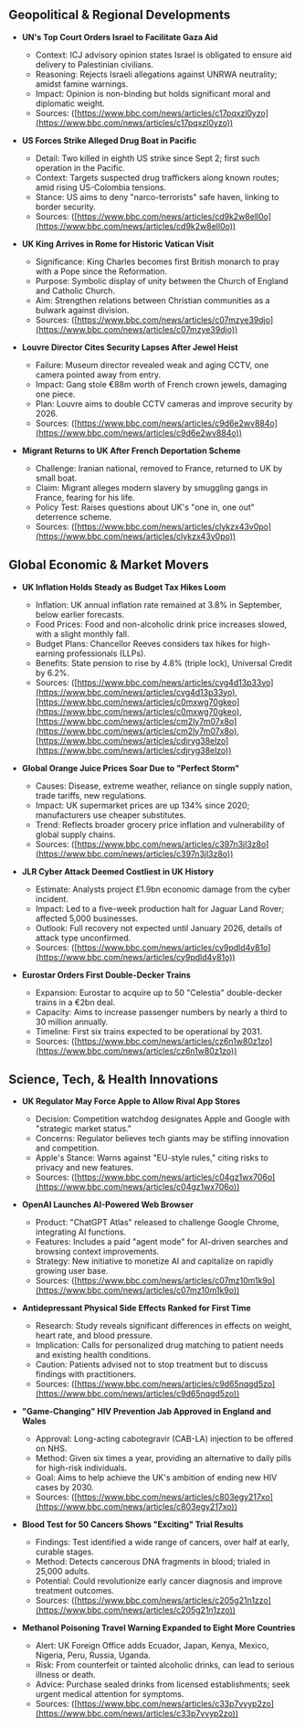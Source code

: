 ## Geopolitical & Regional Developments

*   **UN's Top Court Orders Israel to Facilitate Gaza Aid**
    *   Context: ICJ advisory opinion states Israel is obligated to ensure aid delivery to Palestinian civilians.
    *   Reasoning: Rejects Israeli allegations against UNRWA neutrality; amidst famine warnings.
    *   Impact: Opinion is non-binding but holds significant moral and diplomatic weight.
    *   Sources: ([https://www.bbc.com/news/articles/c17pqxzl0yzo](https://www.bbc.com/news/articles/c17pqxzl0yzo))

*   **US Forces Strike Alleged Drug Boat in Pacific**
    *   Detail: Two killed in eighth US strike since Sept 2; first such operation in the Pacific.
    *   Context: Targets suspected drug traffickers along known routes; amid rising US-Colombia tensions.
    *   Stance: US aims to deny "narco-terrorists" safe haven, linking to border security.
    *   Sources: ([https://www.bbc.com/news/articles/cd9k2w8ell0o](https://www.bbc.com/news/articles/cd9k2w8ell0o))

*   **UK King Arrives in Rome for Historic Vatican Visit**
    *   Significance: King Charles becomes first British monarch to pray with a Pope since the Reformation.
    *   Purpose: Symbolic display of unity between the Church of England and Catholic Church.
    *   Aim: Strengthen relations between Christian communities as a bulwark against division.
    *   Sources: ([https://www.bbc.com/news/articles/c07mzye39djo](https://www.bbc.com/news/articles/c07mzye39djo))

*   **Louvre Director Cites Security Lapses After Jewel Heist**
    *   Failure: Museum director revealed weak and aging CCTV, one camera pointed away from entry.
    *   Impact: Gang stole €88m worth of French crown jewels, damaging one piece.
    *   Plan: Louvre aims to double CCTV cameras and improve security by 2026.
    *   Sources: ([https://www.bbc.com/news/articles/c9d6e2wv884o](https://www.bbc.com/news/articles/c9d6e2wv884o))

*   **Migrant Returns to UK After French Deportation Scheme**
    *   Challenge: Iranian national, removed to France, returned to UK by small boat.
    *   Claim: Migrant alleges modern slavery by smuggling gangs in France, fearing for his life.
    *   Policy Test: Raises questions about UK's "one in, one out" deterrence scheme.
    *   Sources: ([https://www.bbc.com/news/articles/clykzx43v0po](https://www.bbc.com/news/articles/clykzx43v0po))

## Global Economic & Market Movers

*   **UK Inflation Holds Steady as Budget Tax Hikes Loom**
    *   Inflation: UK annual inflation rate remained at 3.8% in September, below earlier forecasts.
    *   Food Prices: Food and non-alcoholic drink price increases slowed, with a slight monthly fall.
    *   Budget Plans: Chancellor Reeves considers tax hikes for high-earning professionals (LLPs).
    *   Benefits: State pension to rise by 4.8% (triple lock), Universal Credit by 6.2%.
    *   Sources: ([https://www.bbc.com/news/articles/cvg4d13p33yo](https://www.bbc.com/news/articles/cvg4d13p33yo), [https://www.bbc.com/news/articles/c0mxwg70gkeo](https://www.bbc.com/news/articles/c0mxwg70gkeo), [https://www.bbc.com/news/articles/cm2ly7m07x8o](https://www.bbc.com/news/articles/cm2ly7m07x8o), [https://www.bbc.com/news/articles/cdjryg38elzo](https://www.bbc.com/news/articles/cdjryg38elzo))

*   **Global Orange Juice Prices Soar Due to "Perfect Storm"**
    *   Causes: Disease, extreme weather, reliance on single supply nation, trade tariffs, new regulations.
    *   Impact: UK supermarket prices are up 134% since 2020; manufacturers use cheaper substitutes.
    *   Trend: Reflects broader grocery price inflation and vulnerability of global supply chains.
    *   Sources: ([https://www.bbc.com/news/articles/c397n3jl3z8o](https://www.bbc.com/news/articles/c397n3jl3z8o))

*   **JLR Cyber Attack Deemed Costliest in UK History**
    *   Estimate: Analysts project £1.9bn economic damage from the cyber incident.
    *   Impact: Led to a five-week production halt for Jaguar Land Rover; affected 5,000 businesses.
    *   Outlook: Full recovery not expected until January 2026, details of attack type unconfirmed.
    *   Sources: ([https://www.bbc.com/news/articles/cy9pdld4y81o](https://www.bbc.com/news/articles/cy9pdld4y81o))

*   **Eurostar Orders First Double-Decker Trains**
    *   Expansion: Eurostar to acquire up to 50 "Celestia" double-decker trains in a €2bn deal.
    *   Capacity: Aims to increase passenger numbers by nearly a third to 30 million annually.
    *   Timeline: First six trains expected to be operational by 2031.
    *   Sources: ([https://www.bbc.com/news/articles/cz6n1w80z1zo](https://www.bbc.com/news/articles/cz6n1w80z1zo))

## Science, Tech, & Health Innovations

*   **UK Regulator May Force Apple to Allow Rival App Stores**
    *   Decision: Competition watchdog designates Apple and Google with "strategic market status."
    *   Concerns: Regulator believes tech giants may be stifling innovation and competition.
    *   Apple's Stance: Warns against "EU-style rules," citing risks to privacy and new features.
    *   Sources: ([https://www.bbc.com/news/articles/c04gz1wx706o](https://www.bbc.com/news/articles/c04gz1wx706o))

*   **OpenAI Launches AI-Powered Web Browser**
    *   Product: "ChatGPT Atlas" released to challenge Google Chrome, integrating AI functions.
    *   Features: Includes a paid "agent mode" for AI-driven searches and browsing context improvements.
    *   Strategy: New initiative to monetize AI and capitalize on rapidly growing user base.
    *   Sources: ([https://www.bbc.com/news/articles/c07mz10m1k9o](https://www.bbc.com/news/articles/c07mz10m1k9o))

*   **Antidepressant Physical Side Effects Ranked for First Time**
    *   Research: Study reveals significant differences in effects on weight, heart rate, and blood pressure.
    *   Implication: Calls for personalized drug matching to patient needs and existing health conditions.
    *   Caution: Patients advised not to stop treatment but to discuss findings with practitioners.
    *   Sources: ([https://www.bbc.com/news/articles/c9d65nqgd5zo](https://www.bbc.com/news/articles/c9d65nqgd5zo))

*   **"Game-Changing" HIV Prevention Jab Approved in England and Wales**
    *   Approval: Long-acting cabotegravir (CAB-LA) injection to be offered on NHS.
    *   Method: Given six times a year, providing an alternative to daily pills for high-risk individuals.
    *   Goal: Aims to help achieve the UK's ambition of ending new HIV cases by 2030.
    *   Sources: ([https://www.bbc.com/news/articles/c803egy217xo](https://www.bbc.com/news/articles/c803egy217xo))

*   **Blood Test for 50 Cancers Shows "Exciting" Trial Results**
    *   Findings: Test identified a wide range of cancers, over half at early, curable stages.
    *   Method: Detects cancerous DNA fragments in blood; trialed in 25,000 adults.
    *   Potential: Could revolutionize early cancer diagnosis and improve treatment outcomes.
    *   Sources: ([https://www.bbc.com/news/articles/c205g21n1zzo](https://www.bbc.com/news/articles/c205g21n1zzo))

*   **Methanol Poisoning Travel Warning Expanded to Eight More Countries**
    *   Alert: UK Foreign Office adds Ecuador, Japan, Kenya, Mexico, Nigeria, Peru, Russia, Uganda.
    *   Risk: From counterfeit or tainted alcoholic drinks, can lead to serious illness or death.
    *   Advice: Purchase sealed drinks from licensed establishments; seek urgent medical attention for symptoms.
    *   Sources: ([https://www.bbc.com/news/articles/c33p7vvyp2zo](https://www.bbc.com/news/articles/c33p7vvyp2zo))
